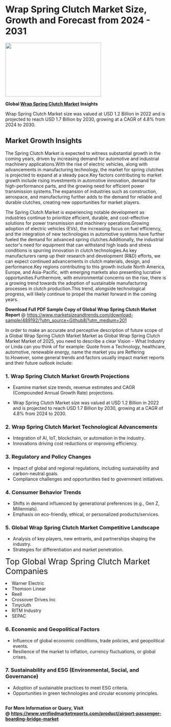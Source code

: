 <H1>Wrap Spring Clutch Market Size, Growth and Forecast from 2024 - 2031</H1><img class="aligncenter size-medium wp-image-584254" src="https://thirdeyenews.in/wp-content/uploads/2024/09/Global-Market-Research-300x168.jpeg" alt="" width="300" height="168" /><p><strong>Global&nbsp;<a href="https://www.marketsizeandtrends.com/download-sample/489192/?utm_source=Github8j?utm_medium=201">Wrap Spring Clutch Market</a> Insights</strong></p><p>Wrap Spring Clutch Market size was valued at USD 1.2 Billion in 2022 and is projected to reach USD 1.7 Billion by 2030, growing at a CAGR of 4.8% from 2024 to 2030.</p><p><h2>Market Growth Insights</h2> <p>The Spring Clutch Market is expected to witness substantial growth in the coming years, driven by increasing demand for automotive and industrial machinery applications.With the rise of electric vehicles, along with advancements in manufacturing technology, the market for spring clutches is projected to expand at a steady pace.Key factors contributing to market growth include rising investments in automotive innovation, demand for high-performance parts, and the growing need for efficient power transmission systems.The expansion of industries such as construction, aerospace, and manufacturing further adds to the demand for reliable and durable clutches, creating new opportunities for market players.</p> <p>The Spring Clutch Market is experiencing notable development as industries continue to prioritize efficient, durable, and cost-effective solutions for power transmission and machinery operations.Growing adoption of electric vehicles (EVs), the increasing focus on fuel efficiency, and the integration of new technologies in automotive systems have further fueled the demand for advanced spring clutches.Additionally, the industrial sector's need for equipment that can withstand high loads and stress conditions is spurring innovation in clutch technologies.As key manufacturers ramp up their research and development (R&D) efforts, we can expect continued advancements in clutch materials, design, and performance.Key regions contributing to this growth include North America, Europe, and Asia-Pacific, with emerging markets also presenting lucrative opportunities.Furthermore, with environmental concerns on the rise, there is a growing trend towards the adoption of sustainable manufacturing processes in clutch production.This trend, alongside technological progress, will likely continue to propel the market forward in the coming years.</p> <p><span class=""><strong>Download Full PDF Sample Copy of Global Wrap Spring Clutch Market Report</strong> @ <a href="https://www.marketsizeandtrends.com/download-sample/489192/?utm_source=Github8j?utm_medium=201" target="_blank">https://www.marketsizeandtrends.com/download-sample/489192/?utm_source=Github8j?utm_medium=201</a></span></p><p>In order to make an accurate and perceptive description of future scope of a Global&nbsp;Wrap Spring Clutch Market Market as Global&nbsp;Wrap Spring Clutch Market Market of 2025, you need to describe a clear Vision &ndash; What Industry or Linda can you think of for example: Quote from a Technology, healthcare, automotive, renewable energy, name the market you are Reffering to.However, some general trends and factors usually impact market reports and their future outlook include:</p><h3>1.&nbsp;<strong>Wrap Spring Clutch Market Growth Projections</strong></h3><ul><li>Examine market size trends, revenue estimates and CAGR (Compounded Annual Growth Rate) projections.</li><li><p>Wrap Spring Clutch Market size was valued at USD 1.2 Billion in 2022 and is projected to reach USD 1.7 Billion by 2030, growing at a CAGR of 4.8% from 2024 to 2030.</p></li></ul><h3>2.&nbsp;<strong>Wrap Spring Clutch Market Technological Advancements</strong></h3><ul><li>Integration of AI, IoT, blockchain, or automation in the industry.</li><li>Innovations driving cost reductions or improving efficiency.</li></ul><h3>3.&nbsp;<strong>Regulatory and Policy Changes</strong></h3><ul><li>Impact of global and regional regulations, including sustainability and carbon-neutral goals.</li><li>Compliance challenges and opportunities tied to government initiatives.</li></ul><h3>4.&nbsp;<strong>Consumer Behavior Trends</strong></h3><ul><li>Shifts in demand influenced by generational preferences (e.g., Gen Z, Millennials).</li><li>Emphasis on eco-friendly, ethical, or personalized products/services.</li></ul><h3>5.&nbsp;<strong>Global Wrap Spring Clutch Market Competitive Landscape</strong></h3><ul><li>Analysis of key players, new entrants, and partnerships shaping the industry.</li><li>Strategies for differentiation and market penetration.</li></ul><p data-pm-slice="1 1 []"><span style="color: inherit; font-family: inherit; font-size: 25px;">Top Global Wrap Spring Clutch Market Companies</span></p><div class="" data-test-id=""><p><li>Warner Electric</li><li> Thomson Linear</li><li> Reell</li><li> Crossover Drives Inc</li><li> Tinycluth</li><li> RITM Industry</li><li> SEPAC</li></p></div><h3>6.&nbsp;<strong>Economic and Geopolitical Factors</strong></h3><ul><li>Influence of global economic conditions, trade policies, and geopolitical events.</li><li>Resilience of the market to inflation, currency fluctuations, or global crises.</li></ul><h3>7.&nbsp;<strong>Sustainability and ESG (Environmental, Social, and Governance)</strong></h3><ul><li>Adoption of sustainable practices to meet ESG criteria.</li><li>Opportunities in green technologies and circular economy principles.</li></ul><h2><strong style="font-size: 14px;">For More Information or Query, Visit @&nbsp;</strong><a style="background-color: #ffffff; font-size: 14px;" href="https://www.marketsizeandtrends.com/report/wrap-spring-clutch-market/" target="_blank">https://www.verifiedmarketreports.com/product/airport-passenger-boarding-bridge-market</a></h2>